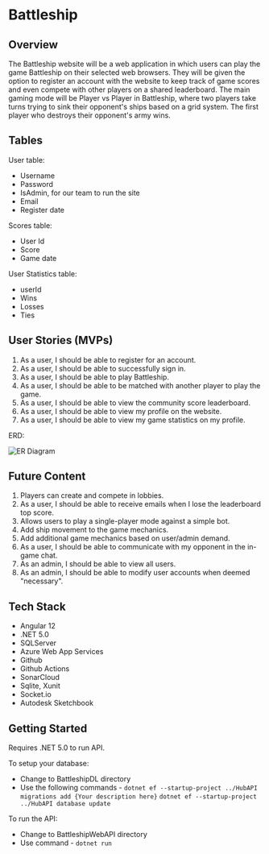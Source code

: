 # Battleship

## Overview

The Battleship website will be a web application in which users can play the game Battleship on their selected web browsers. They will be given the option to register an account with the website to keep track of game scores and even compete with other players on a shared leaderboard. The main gaming mode will be Player vs Player in Battleship, where two players take turns trying to sink their opponent&#39;s ships based on a grid system. The first player who destroys their opponent&#39;s army wins.

## Tables

User table:
  - Username 
  - Password
  - IsAdmin, for our team to run the site
  - Email 
  - Register date

Scores table:
  - User Id
  - Score
  - Game date

User Statistics table:
  - userId
  - Wins
  - Losses
  - Ties

## User Stories (MVPs)
1. As a user, I should be able to register for an account.
2. As a user, I should be able to successfully sign in.
3. As a user, I should be able to play Battleship.
4. As a user, I should be able to be matched with another player to play the game.
5. As a user, I should be able to view the community score leaderboard.
6. As a user, I should be able to view my profile on the website.
7. As a user, I should be able to view my game statistics on my profile.

ERD:

 ![ER Diagram](https://cdn.discordapp.com/attachments/667131265773731903/870729388939968512/unknown.png)
 
## Future Content 
1. Players can create and compete in lobbies.
2. As a user, I should be able to receive emails when I lose the leaderboard top score.
3. Allows users to play a single-player mode against a simple bot.
4. Add ship movement to the game mechanics.
5. Add additional game mechanics based on user/admin demand.
6. As a user, I should be able to communicate with my opponent in the in-game chat.
7. As an admin, I should be able to view all users.
8. As an admin, I should be able to modify user accounts when deemed &quot;necessary&quot;.

## Tech Stack
- Angular 12
- .NET 5.0
- SQLServer
- Azure Web App Services
- Github
- Github Actions
- SonarCloud
- Sqlite, Xunit
- Socket.io
- Autodesk Sketchbook

## Getting Started
Requires .NET 5.0 to run API.

To setup your database:
* Change to BattleshipDL directory
* Use the following commands - 
``dotnet ef --startup-project ../HubAPI migrations add {Your description here}``
``dotnet ef --startup-project ../HubAPI database update``

To run the API:
* Change to BattleshipWebAPI directory
* Use command - ``dotnet run``
